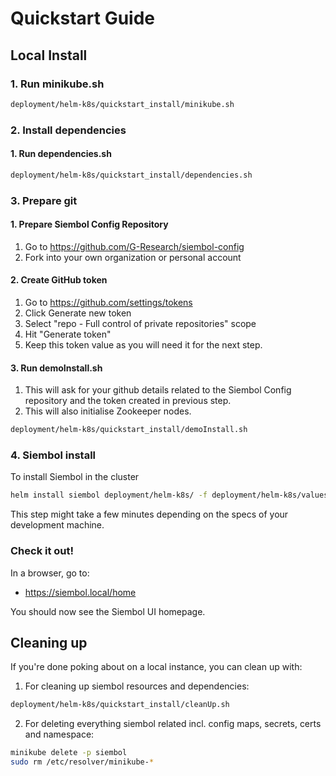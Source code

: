 Quickstart Guide
================

Local Install
----------------

### 1. Run minikube.sh

```bash
deployment/helm-k8s/quickstart_install/minikube.sh
```

### 2. Install dependencies
#### 1. Run dependencies.sh
```bash
deployment/helm-k8s/quickstart_install/dependencies.sh
```

### 3. Prepare git

#### 1. Prepare Siembol Config Repository

1. Go to https://github.com/G-Research/siembol-config
2. Fork into your own organization or personal account

#### 2. Create GitHub token

1. Go to https://github.com/settings/tokens
2. Click Generate new token
4. Select "repo - Full control of private repositories" scope
5. Hit "Generate token"
6. Keep this token value as you will need it for the next step.

#### 3. Run demoInstall.sh
1. This will ask for your github details related to the Siembol Config repository and the token created in previous step.
2. This will also initialise Zookeeper nodes.

```bash
deployment/helm-k8s/quickstart_install/demoInstall.sh
```

### 4. Siembol install

To install Siembol in the cluster

```bash
helm install siembol deployment/helm-k8s/ -f deployment/helm-k8s/values.yaml -n=siembol
```

This step might take a few minutes depending on the specs of your development machine.

### Check it out!

In a browser, go to:

  * https://siembol.local/home

You should now see the Siembol UI homepage.

## Cleaning up
If you're done poking about on a local instance, you can clean up with:

1. For cleaning up siembol resources and dependencies:
```bash 
deployment/helm-k8s/quickstart_install/cleanUp.sh
```
2. For deleting everything siembol related incl. config maps, secrets, certs and namespace:
```bash
minikube delete -p siembol
sudo rm /etc/resolver/minikube-*
```